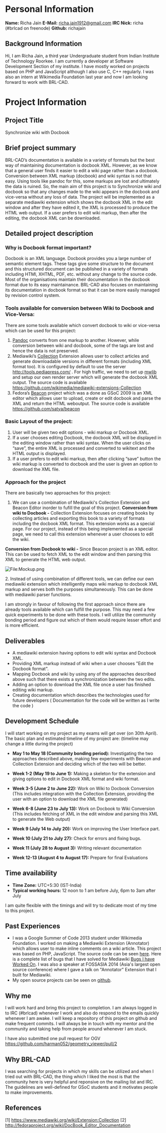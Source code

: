 # Personal Information

**Name:** Richa Jain
**E-Mail:** richa.jain1912@gmail.com
**IRC Nick:** richa (\#brlcad on freenode)
**Github:** richajain

## Background Information

Hi, I am Richa Jain, a third year Undergraduate student from Indian
Institute of Technology Roorkee. I am currently a developer at Software
Development Section of my institute. I have mostly worked on projects
based on PHP and JavaScript although I also use C, C++ regularly. I was
also an intern at Wikimedia Foundation last year and now I am looking
forward to work with BRL-CAD.

# Project Information

## Project Title

Synchronize wiki with Docbook

## Brief project summary

BRL-CAD’s documentation is available in a variety of formats but the
best way of maintaining documentation is docbook XML. However, as we
know that a general user finds it easier to edit a wiki page rather than
a docbook. Conversion between XML markup (docbook) and wiki syntax is
not that easy. Using tools like pandoc for this, some markups are lost
and ultimately the data is ruined. So, the main aim of this project is
to Synchronize wiki and docbook so that any changes made to the wiki
appears in the docbook and vice-versa without any loss of data. The
project will be implemented as a separate mediawiki extension which
shows the docbook XML in the edit window and after they have edited it,
the XML is processed to produce the HTML web output. If a user prefers
to edit wiki markup, then after the editing, the docbook XML can be
downloaded.

## Detailed project description

### Why is Docbook format important?

Docbook is an XML language. Docbook provides you a large number of
semantic element tags. These tags give some structure to the document
and this structured document can be published in a variety of formats
including HTMl, XHTML, PDF, etc. without any change to the source code.
Most of the organisations maintain their documentation in the docbook
format due to its easy maintainance. BRL-CAD also focuses on maintaining
its documentation in docbook format so that it can be more easily
managed by revision control system.

### Tools available for conversion between Wiki to Docbook and Vice-Versa:

There are some tools available which convert docbook to wiki or
vice-versa which can be used for this project:

1.  [Pandoc](https://github.com/jgm/pandoc) converts from one markup to
    another. However, while conversion between wiki and docbook, some of
    the tags are lost and hence the data is not preserved.
2.  Mediawiki’s
    [Collection](https://www.mediawiki.org/wiki/Extension:Collection)
    Extension allows user to collect articles and generate downloadable
    versions in different formats (including XML format too). It is
    configured by default to use the server
    <http://tools.pediapress.com/> . For high traffic, we need to set up
    [mwlib](http://mwlib.readthedocs.org/en/latest/installation.html)
    and setup our own render server which will generate the docbook XML
    output. The source code is available
    <https://github.com/wikimedia/mediawiki-extensions-Collection>
3.  Fedora’s
    [Beacon](http://fedoraproject.org/wiki/DocBook_Editor_Documentation)
    project which was a done as GSoC 2009 is an XML editor which allows
    user to upload, create or edit docbook and parse the XML and return
    the HTML weboutput. The source code is available
    <https://github.com/satya/beacon>

### Basic Layout of the project:

1.  User will be given two edit options - wiki markup or Docbook XML.
2.  If a user chooses editing Docbook, the docbook XML will be displayed
    in the editing window rather than wiki syntax. When the user clicks
    on “save”, the entire XML is processed and converted to wikitext and
    the HTML output is displayed.
3.  If a user prefers to edit wiki markup, then after clicking “save”
    button the wiki markup is converted to docbook and the user is given
    an option to download the XML file.

### Approach for the project

There are basically two approaches for this project:
1. We can use a combination of Mediawiki's Collection Extension and
Beacon Editor inorder to fufill the goal of this project.
**Conversion from wiki to Docbook -** Collection Extension focuses on
creating books by collecting articles and exporting this book to a
variety of formats including the docbook XML format. This extension
works as a special page. For our project, instead of this being
implemented as a special page, we need to call this extension whenever a
user chooses to edit the wiki.

**Conversion from Docbook to wiki -** Since Beacon project is an XML
editor. This can be used to fetch XML to the edit window and then
parsing this XML to generate the HTML web output.

![<File:Mockup.png>](Mockup.png "File:Mockup.png")

2\. Instead of using combination of different tools, we can define our
own mediawiki extension which intelligently maps wiki markup to docbook
XML markup and serves both the purposes simultaneously. This can be done
with mediawiki parser functions.

I am strongly in favour of following the first approach since there are
already tools available which can fulfill the purpose. This may need a
few quick experiments to be done with these tools. I will utilize the
community bonding period and figure out which of them would require
lesser effort and is more efficient.

## Deliverables

-   A mediawiki extension having options to edit wiki syntax and Docbook
    XML.
-   Providing XML markup instead of wiki when a user chooses "Edit the
    Docbook format".
-   Mapping Docbook and wiki by using any of the approaches described
    above such that there exists a synchronization between the two
    edits.
-   Adding an option to download the XML file once a user has finished
    editing wiki markup.
-   Creating documentation which describes the technologies used for
    future developers ( Documentation for the code will be written as I
    write the code )

## Development Schedule

I will start working on my project as my exams will get over (on 30th
April). The basic plan and estimated timeline of my project are:
(timeline may change a little during the project)

-   **May 1 to May 18 (Community bonding period):** Investigating the
    two approaches described above, making few experiments with Beacon
    and Collection Extension and deciding which of the two will be
    better.

<!-- -->

-   **Week 1-2 (May 19 to June 1):** Making a skeleton for the extension
    and giving options to edit in Docbook XML format and wiki format.

<!-- -->

-   **Week 3-5 (June 2 to June 22):** Work on Wiki to Docbook Conversion
    (This includes integration with the Collection Extension, providing
    the user with an option to download the XML file generated)

<!-- -->

-   **Week 6-8 (June 23 to July 13):** Work on Docbook to Wiki
    Conversion (This includes fetching of XML in the edit window and
    parsing this XML to generate the Web output)

<!-- -->

-   **Week 9 (July 14 to July 20):** Work on improving the User
    Interface part.

<!-- -->

-   **Week 10 (July 21 to July 27):** Check for errors and fixing bugs.

<!-- -->

-   **Week 11 (July 28 to August 3):** Writing relevant documentation

<!-- -->

-   **Week 12-13 (August 4 to August 17):** Prepare for final
    Evaluations

## Time availability

-   **Time Zone:** UTC+5:30 (IST-India)
-   **Typical working hours:** 12 noon to 1 am before July, 6pm to 3am
    after July

I am quite flexible with the timings and will try to dedicate most of my
time to this project.

## Past Experiences

-   I was a Google Summer of Code 2013 student under Wikimedia
    Foundation. I worked on making a Mediawiki Extension (Annotator)
    which allows user to make inline comments on a wiki article. This
    project was based on PHP, JavaScript. The source code can be seen
    [here](https://github.com/wikimedia/mediawiki-extensions-Annotator).
    Here is a complete list of bugs that I have solved for Mediawiki
    [Bugs I have Worked
    On](https://gerrit.wikimedia.org/r/#/q/owner:%2522Rjain%2522,n,z). I
    was also a speaker at FOSSASIA 2014 (Asia's largest open source
    conference) where I gave a talk on "Annotator" Extension that I
    built for Mediawiki.
-   My open source projects can be seen on
    [github](https://github.com/richajain).

## Why me

I will work hard and bring this project to completion. I am always
logged in to IRC (\#brlcad) whenever I work and also do respond to the
emails quickly whenever I am awake. I will keep a repository of this
project on github and make frequent commits. I will always be in touch
with my mentor and the community and taking help from people around
whenever I am stuck.

I have also submitted one pull request for OGV
<https://github.com/harman052/geometry_viewer/pull/2>

## Why BRL-CAD

I was searching for projects in which my skills can be utilized and when
I tried out with BRL-CAD, the thing which I liked the most is that the
community here is very helpful and reponsive on the mailing list and
IRC. The guidelines are well-defined for GSoC students and it motivates
people to make improvements.

## References

\[1\] <https://www.mediawiki.org/wiki/Extension:Collection>
\[2\] <http://fedoraproject.org/wiki/DocBook_Editor_Documentation>